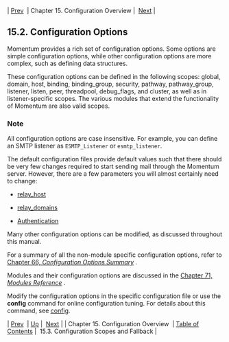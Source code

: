 | [Prev](conf.overview)  | Chapter 15. Configuration Overview |  [Next](ecelerity.conf.fallback) |

## 15.2. Configuration Options

Momentum provides a rich set of configuration options. Some options are simple configuration options, while other configuration options are more complex, such as defining data structures.

These configuration options can be defined in the following scopes: global, domain, host, binding, binding_group, security, pathway, pathway_group, listener, listen, peer, threadpool, debug_flags, and cluster, as well as in listener-specific scopes. The various modules that extend the functionality of Momentum are also valid scopes.

### Note

All configuration options are case insensitive. For example, you can define an SMTP listener as `ESMTP_Listener` or `esmtp_listener`.

The default configuration files provide default values such that there should be very few changes required to start sending mail through the Momentum server. However, there are a few parameters you will almost certainly need to change:

*   [relay_host](outbound_mail.relay_hosts "25.7. Outbound Email Relay")

*   [relay_domains](esmtp_listener.relay_domains "19.2. Inbound Email Relay or Gateway")

*   [Authentication](inbound_smtp "19.5. ESMTP_Listener Authentication")

Many other configuration options can be modified, as discussed throughout this manual.

For a summary of all the non-module specific configuration options, refer to [Chapter 66, *Configuration Options Summary*](config.options.summary "Chapter 66. Configuration Options Summary") .

Modules and their configuration options are discussed in the [Chapter 71, *Modules Reference*](modules "Chapter 71. Modules Reference") .

Modify the configuration options in the specific configuration file or use the **config** command for online configuration tuning. For details about this command, see [config](console_commands.config "config").

| [Prev](conf.overview)  | [Up](conf.overview) |  [Next](ecelerity.conf.fallback) |
| Chapter 15. Configuration Overview  | [Table of Contents](index) |  15.3. Configuration Scopes and Fallback |

